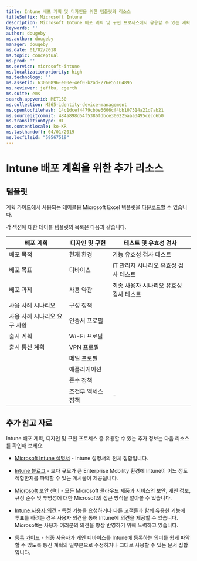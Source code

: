 ```yaml
---
title: Intune 배포 계획 및 디자인을 위한 템플릿과 리소스
titleSuffix: Microsoft Intune
description: Microsoft Intune 배포 계획 및 구현 프로세스에서 유용할 수 있는 계획 템플릿 및 추가 Intune 정보에 대한 링크입니다.
keywords: ''
author: dougeby
ms.author: dougeby
manager: dougeby
ms.date: 01/02/2018
ms.topic: conceptual
ms.prod: ''
ms.service: microsoft-intune
ms.localizationpriority: high
ms.technology: ''
ms.assetid: 63060896-e00e-4ef0-b2ad-276e55164895
ms.reviewer: jeffbu, cgerth
ms.suite: ems
search.appverid: MET150
ms.collection: M365-identity-device-management
ms.openlocfilehash: 14c1dcef4479cbbe6606cf4bb107514a21d7ab21
ms.sourcegitcommit: 484a898d54f5386fdbce300225aaa3495cecd6b0
ms.translationtype: HT
ms.contentlocale: ko-KR
ms.lasthandoff: 04/01/2019
ms.locfileid: "59567519"
---
```

# <a name="additional-resources-for-planning-your-intune-deployment"></a>Intune 배포 계획을 위한 추가 리소스

## <a name="templates"></a>템플릿

계획 가이드에서 사용되는 테이블용 Microsoft Excel 템플릿을 [다운로드](https://gallery.technet.microsoft.com/Intune-deployment-planning-fae156c2?redir=0)할 수 있습니다.

각 섹션에 대한 테이블 템플릿의 목록은 다음과 같습니다.

|배포 계획  |디자인 및 구현   |테스트 및 유효성 검사 |
|-----|----- |------|
| 배포 목적 |현재 환경|기능 유효성 검사 테스트|
| 배포 목표 |디바이스|IT 관리자 시나리오 유효성 검사 테스트|
| 배포 과제 |사용 약관|최종 사용자 시나리오 유효성 검사 테스트|
| 사용 사례 시나리오 |구성 정책| |
| 사용 사례 시나리오 요구 사항 |인증서 프로필| |
| 출시 계획 |Wi-Fi 프로필| |
| 출시 통신 계획|VPN 프로필| |
| |  메일 프로필 | |
| | 애플리케이션 | |
| | 준수 정책 | |
| | 조건부 액세스 정책|-|


## <a name="further-reading"></a>추가 참고 자료

Intune 배포 계획, 디자인 및 구현 프로세스 중 유용할 수 있는 추가 정보는 다음 리소스를 확인해 보세요.

-   [Microsoft Intune 설명서](/intune/) - Intune 설명서의 전체 집합입니다.

-   [Intune 블로그](https://blogs.technet.microsoft.com/enterprisemobility/) - 보다 규모가 큰 Enterprise Mobility 환경에 Intune이 어느 정도 적합한지를 파악할 수 있는 게시물이 제공됩니다.

-   [Microsoft 보안 센터](http://www.microsoft.com/TrustCenter) - 모든 Microsoft 클라우드 제품과 서비스의 보안, 개인 정보, 규정 준수 및 투명성에 대한 Microsoft의 접근 방식을 알아볼 수 있습니다.

-   [Intune 사용자 의견](http://microsoftintune.uservoice.com/) - 특정 기능을 요청하거나 다른 고객들과 함께 유용한 기능에 투표를 하려는 경우 사용자 의견을 통해 Intune에 의견을 제공할 수 있습니다. Microsoft는 사용자 여러분의 의견을 항상 반영하기 위해 노력하고 있습니다.

-   [등록 가이드](https://gallery.technet.microsoft.com/Intune-End-User-Enrollment-3a0c9b0c?WT.mc_id=Blog_Intune_General_PCIT) - 최종 사용자가 개인 디바이스를 Intune에 등록하는 의미를 쉽게 파악할 수 있도록 통신 계획의 일부분으로 수정하거나 그대로 사용할 수 있는 문서 집합입니다.
